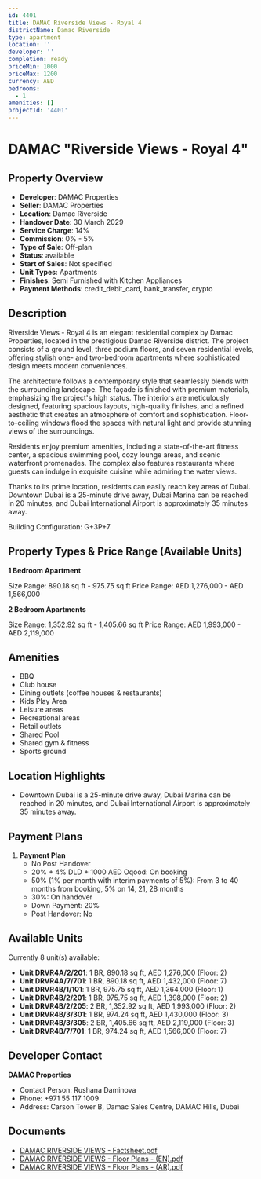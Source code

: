 ```yaml
---
id: 4401
title: DAMAC Riverside Views - Royal 4
districtName: Damac Riverside
type: apartment
location: ''
developer: ''
completion: ready
priceMin: 1000
priceMax: 1200
currency: AED
bedrooms:
  - 1
amenities: []
projectId: '4401'
---
```


# DAMAC "Riverside Views - Royal 4"

## Property Overview
- **Developer**: DAMAC Properties
- **Seller**: DAMAC Properties
- **Location**: Damac Riverside
- **Handover Date**: 30 March 2029
- **Service Charge**: 14%
- **Commission**: 0% - 5%
- **Type of Sale**: Off-plan
- **Status**: available
- **Start of Sales**: Not specified
- **Unit Types**: Apartments
- **Finishes**: Semi Furnished with Kitchen Appliances
- **Payment Methods**: credit_debit_card, bank_transfer, crypto

## Description
Riverside Views - Royal 4 is an elegant residential complex by Damac Properties, located in the prestigious Damac Riverside district. The project consists of a ground level, three podium floors, and seven residential levels, offering stylish one- and two-bedroom apartments where sophisticated design meets modern conveniences.

The architecture follows a contemporary style that seamlessly blends with the surrounding landscape. The façade is finished with premium materials, emphasizing the project's high status. The interiors are meticulously designed, featuring spacious layouts, high-quality finishes, and a refined aesthetic that creates an atmosphere of comfort and sophistication. Floor-to-ceiling windows flood the spaces with natural light and provide stunning views of the surroundings.

Residents enjoy premium amenities, including a state-of-the-art fitness center, a spacious swimming pool, cozy lounge areas, and scenic waterfront promenades. The complex also features restaurants where guests can indulge in exquisite cuisine while admiring the water views.

Thanks to its prime location, residents can easily reach key areas of Dubai. Downtown Dubai is a 25-minute drive away, Dubai Marina can be reached in 20 minutes, and Dubai International Airport is approximately 35 minutes away.

Building Configuration: G+3P+7

## Property Types & Price Range (Available Units)
**1 Bedroom Apartment**

Size Range: 890.18 sq ft - 975.75 sq ft
Price Range: AED 1,276,000 - AED 1,566,000

**2 Bedroom Apartments**

Size Range: 1,352.92 sq ft - 1,405.66 sq ft
Price Range: AED 1,993,000 - AED 2,119,000

## Amenities
- BBQ
- Club house
- Dining outlets  (coffee houses & restaurants)
- Kids Play Area
- Leisure areas
- Recreational areas
- Retail outlets
- Shared Pool
- Shared gym & fitness
- Sports ground

## Location Highlights
- Downtown Dubai is a 25-minute drive away, Dubai Marina can be reached in 20 minutes, and Dubai International Airport is approximately 35 minutes away.

## Payment Plans
1. **Payment Plan**
   - No Post Handover
   - 20% + 4% DLD + 1000 AED Oqood: On booking
   - 50% (1% per month with interim payments of 5%): From 3 to 40 months from booking, 5% on 14, 21, 28 months
   - 30%: On handover
   - Down Payment: 20%
   - Post Handover: No

## Available Units
Currently 8 unit(s) available:
- **Unit DRVR4A/2/201**: 1 BR, 890.18 sq ft, AED 1,276,000 (Floor: 2)
- **Unit DRVR4A/7/701**: 1 BR, 890.18 sq ft, AED 1,432,000 (Floor: 7)
- **Unit DRVR4B/1/101**: 1 BR, 975.75 sq ft, AED 1,364,000 (Floor: 1)
- **Unit DRVR4B/2/201**: 1 BR, 975.75 sq ft, AED 1,398,000 (Floor: 2)
- **Unit DRVR4B/2/205**: 2 BR, 1,352.92 sq ft, AED 1,993,000 (Floor: 2)
- **Unit DRVR4B/3/301**: 1 BR, 974.24 sq ft, AED 1,430,000 (Floor: 3)
- **Unit DRVR4B/3/305**: 2 BR, 1,405.66 sq ft, AED 2,119,000 (Floor: 3)
- **Unit DRVR4B/7/701**: 1 BR, 974.24 sq ft, AED 1,566,000 (Floor: 7)

## Developer Contact
**DAMAC Properties**
- Contact Person: Rushana Daminova
- Phone: +971 55 117 1009
- Address: Carson Tower B, Damac Sales Centre, DAMAC Hills, Dubai

## Documents
- [DAMAC RIVERSIDE VIEWS - Factsheet.pdf](https://cdn.geniemap.net/2025/01/28/vsHzQ0eHucLItSIzTtU2Uf5A6TGYO9PopUJalXcy.pdf)
- [DAMAC RIVERSIDE VIEWS - Floor Plans - (EN).pdf](https://cdn.geniemap.net/2025/01/28/5oeGDoz5mvWfHeNXotPPA91xTrUrPQQYJbSPYyxc.pdf)
- [DAMAC RIVERSIDE VIEWS - Floor Plans - (AR).pdf](https://cdn.geniemap.net/2025/02/10/dSNlraBjlo4KuuOMzLMz78ZkWBZYyoEkLsOtLBCg.pdf)
